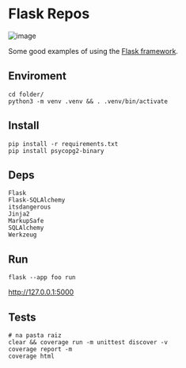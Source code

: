 # Flask Repos
![image](https://user-images.githubusercontent.com/1257048/204000578-b8185c2f-6df5-4f63-8f26-3265b3cf01a7.png)


Some good examples of using the [Flask framework](https://flask.palletsprojects.com/).


## Enviroment

    cd folder/
    python3 -m venv .venv && . .venv/bin/activate

## Install

    pip install -r requirements.txt
    pip install psycopg2-binary

## Deps

    Flask
    Flask-SQLAlchemy
    itsdangerous
    Jinja2
    MarkupSafe
    SQLAlchemy
    Werkzeug


## Run

    flask --app foo run

http://127.0.0.1:5000


## Tests

    # na pasta raiz
    clear && coverage run -m unittest discover -v
    coverage report -m
    coverage html
